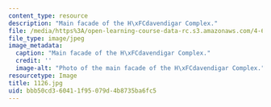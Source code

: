 ```yaml
---
content_type: resource
description: "Main facade of the H\xFCdavendigar Complex."
file: /media/https%3A/open-learning-course-data-rc.s3.amazonaws.com/4-614-religious-architecture-and-islamic-cultures-fall-2002/bbb50cd360411f95079d4b8735ba6fc5_1126.jpg
file_type: image/jpeg
image_metadata:
  caption: "Main facade of the H\xFCdavendigar Complex."
  credit: ''
  image-alt: "Photo of the main facade of the H\xFCdavendigar Complex."
resourcetype: Image
title: 1126.jpg
uid: bbb50cd3-6041-1f95-079d-4b8735ba6fc5
---
```

